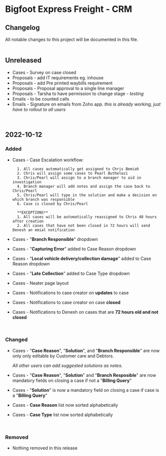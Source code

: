 # Bigfoot Express Freight - CRM

## Changelog
All notable changes to this project will be documented in this file.  
<br>
## Unreleased

- Cases - Survey on case closed
- Proposals - add IT requirements eg. inhouse
- Proposals - add Pre printed waybills requirement
- Proposals - Proposal approval to a single line manager
- Proposals - Tarsha to have permission to change stage - *testing*
- Emails - to be counted calls
- Emails - Signature on emails from Zoho app. *this is already working, just have to rollout to all users*



<br>


## 2022-10-12
### Added
- Cases - Case Escalation workflow:  

        1. All cases automatically get assigned to Chris Bemiah
        2. Chris will assign some cases to Pearl Buthelezi
        3. Chris/Pearl will assign to a branch manager to aid in investigation
        4. Branch manager will add notes and assign the case back to Chris/Pearl 
        5. Chris/Pearl will type in the solution and make a decision on which branch was responsible
        6. Case is closed by Chris/Pearl
        
        **EXCEPTIONS**
        1. All cases will be automatically reassigned to Chris 48 hours after creation
        2. All cases that have not been closed in 72 hours will send Denesh an emial notification


- Cases - "**Branch Responsible**" dropdown
- Cases - "**Capturing Error**" added to Case Reason dropdown
- Cases - "**Local vehicle delivery/collection damage**" added to Case Reason dropdown
- Cases - "**Late Collection**" added to Case Type dropdown
- Cases - Neater page layout
- Cases - Notifications to case creator on **updates** to case
- Cases - Notifications to case creator on case **closed**
- Cases - Notifications to Denesh on cases that are **72 hours old and not closed**

<br>

### Changed
- Cases - "**Case Reason**", "**Solution**", and "**Branch Responsible**" are now only only editable by Customer care and Debtors. 

    *All other users can add suggested solutions as notes.*
- Cases - "**Case Reason**", "**Solution**" and "**Branch Resposible**" are now mandatory fields on closing a case if not a "**Billing Query**"
- Cases - "**Solution**" is now a mandatory field on closing a case if case is a "**Billing Query**"
- Cases - **Case Reason** list now sorted alphabetically
- Cases - **Case Type** list now sorted alphabetically

<br>

### Removed
- Nothing removed in this release

